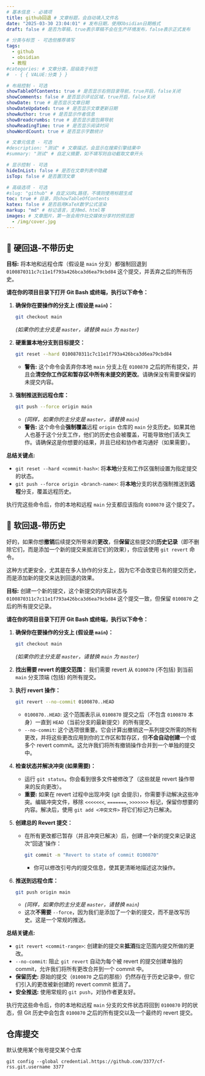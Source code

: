 ```yaml
---
# 基本信息 - 必填项
title: github回退 # 文章标题，会自动填入文件名
date: "2025-03-30 23:04:01" # 发布日期，使用Obsidian日期格式
draft: false # 是否为草稿，true表示草稿不会在生产环境发布，false表示正式发布

# 分类与标签 - 可选但推荐填写
tags:
  - github
  - obsidian
  - 教程
#categories: # 文章分类，层级高于标签
#  - { { VALUE:分类 } }

# 布局控制 - 可选
showTableOfContents: true # 是否显示右侧目录导航，true开启，false关闭
showComments: false # 是否显示评论区域，true开启，false关闭
showDate: true # 是否显示文章日期
showDateUpdated: true # 是否显示文章更新日期
showAuthor: true # 是否显示作者信息
showBreadcrumbs: true # 是否显示面包屑导航
showReadingTime: true # 是否显示阅读时间
showWordCount: true # 是否显示字数统计

# 文章元信息 - 可选
#description: "测试" # 文章描述，会显示在搜索引擎结果中
#summary: "测试" # 自定义摘要，如不填写则自动截取文章开头

# 显示控制 - 可选
hideInList: false # 是否在文章列表中隐藏
isTop: false # 是否置顶文章

# 高级选项 - 可选
#slug: "github" # 自定义URL路径，不填则使用标题生成
toc: true # 目录，同showTableOfContents
katex: false # 是否启用KaTeX数学公式渲染
markup: "md" # 标记语言，支持md、html等
images: # 文章图片，第一张会用作社交媒体分享时的预览图
  - /img/cover.jpg
---
```

## 🤖 硬回退-不带历史


**目标:** 将本地和远程仓库（假设是 `main` 分支）都强制回退到 `0100870311c7c11e1f793a426bca3d6ea79cbd84` 这个提交，并丢弃之后的所有历史。

**请在你的项目目录下打开 Git Bash 或终端，执行以下命令：**

1.  **确保你在要操作的分支上 (假设是 `main`)：**
    ```bash
    git checkout main
    ```
    *(如果你的主分支是 `master`，请替换 `main` 为 `master`)*

2.  **硬重置本地分支到目标提交：**
    ```bash
    git reset --hard 0100870311c7c11e1f793a426bca3d6ea79cbd84
    ```
    *   **警告:** 这个命令会丢弃你本地 `main` 分支上在 `0100870` 之后的所有提交，并且会**清空你工作区和暂存区中所有未提交的更改**。请确保没有需要保留的未提交内容。

3.  **强制推送到远程仓库：**
    ```bash
    git push --force origin main
    ```
    *   *(同样，如果你的主分支是 `master`，请替换 `main`)*
    *   **警告:** 这个命令会**强制覆盖**远程 `origin` 仓库的 `main` 分支历史。如果其他人也基于这个分支工作，他们的历史也会被覆盖，可能导致他们丢失工作。请确保这是你想要的结果，并且已经和协作者沟通好（如果需要）。

**总结关键点:**

*   `git reset --hard <commit-hash>`: 将**本地**分支和工作区强制设置为指定提交的状态。
*   `git push --force origin <branch-name>`: 将**本地**分支的状态强制推送到**远程**分支，覆盖远程历史。

执行完这些命令后，你的本地和远程 `main` 分支都应该指向 `0100870` 这个提交了。

## 🤖 软回退-带历史

好的，如果你想**撤销**后续提交所带来的**更改**，但**保留**这些提交的**历史记录**（即不删除它们，而是添加一个新的提交来抵消它们的效果），你应该使用 `git revert` 命令。

这种方式更安全，尤其是在多人协作的分支上，因为它不会改变已有的提交历史，而是添加新的提交来达到回退的效果。

**目标:** 创建一个新的提交，这个新提交的内容状态与 `0100870311c7c11e1f793a426bca3d6ea79cbd84` 这个提交一致，但保留 `0100870` 之后的所有提交记录。

**请在你的项目目录下打开 Git Bash 或终端，执行以下命令：**

1.  **确保你在要操作的分支上 (假设是 `main`)：**
    ```bash
    git checkout main
    ```
    *(如果你的主分支是 `master`，请替换 `main` 为 `master`)*

2.  **找出需要 revert 的提交范围：**
    我们需要 revert 从 `0100870` (不包括) 到当前 `main` 分支顶端 (包括) 的所有提交。

3.  **执行 revert 操作：**
    ```bash
    git revert --no-commit 0100870..HEAD
    ```
    *   `0100870..HEAD`: 这个范围表示从 `0100870` 提交之后（不包含 `0100870` 本身）一直到 `HEAD`（当前分支的最新提交）的所有提交。
    *   `--no-commit`: 这个选项很重要。它会计算出撤销这一系列提交所需的所有更改，并将这些更改应用到你的工作区和暂存区，但**不会自动创建**一个或多个 revert commit。这允许我们将所有撤销操作合并到一个单独的提交中。

4.  **检查状态并解决冲突 (如果需要)：**
    *   运行 `git status`。你会看到很多文件被修改了（这些就是 revert 操作带来的反向更改）。
    *   **重要:** 如果在 revert 过程中出现冲突 (git 会提示)，你需要手动解决这些冲突。编辑冲突文件，移除 `<<<<<<<`, `=======`, `>>>>>>>` 标记，保留你想要的内容。解决后，使用 `git add <冲突文件>` 将它们标记为已解决。

5.  **创建总的 Revert 提交：**
    *   在所有更改都已暂存（并且冲突已解决）后，创建一个新的提交来记录这次“回退”操作：
        ```bash
        git commit -m "Revert to state of commit 0100870"
        ```
        *   你可以修改引号内的提交信息，使其更清晰地描述这次操作。

6.  **推送到远程仓库：**
    ```bash
    git push origin main
    ```
    *   *(同样，如果你的主分支是 `master`，请替换 `main`)*
    *   这次**不需要** `--force`，因为我们是添加了一个新的提交，而不是改写历史。这是一个常规的推送。

**总结关键点:**

*   `git revert <commit-range>`: 创建新的提交来**抵消**指定范围内提交所做的更改。
*   `--no-commit`: 阻止 `git revert` 自动为每个被 revert 的提交创建单独的 commit，允许我们将所有更改合并到一个 commit 中。
*   **保留历史:** 原始的提交（`0100870` 之后的那些）仍然存在于历史记录中，但它们引入的更改被新创建的 revert commit 抵消了。
*   **安全推送:** 使用常规的 `git push`，对协作者更友好。

执行完这些命令后，你的本地和远程 `main` 分支的文件状态将回到 `0100870` 时的状态，但 Git 历史中会包含 `0100870` 之后的所有提交以及一个最终的 revert 提交。
## 仓库提交
 默认使用某个账号提交某个仓库

```
git config --global credential.https://github.com/3377/cf-rss.git.username 3377
